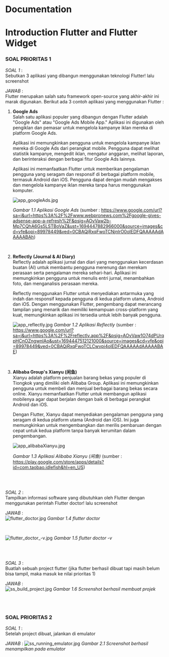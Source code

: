 # Documentation

# Introduction Flutter and Flutter Widget

### **SOAL PRIORITAS 1**

*SOAL 1* :  
Sebutkan 3 aplikasi yang dibangun menggunakan teknologi Flutter! lalu screenshot

*JAWAB* :  
Flutter merupakan salah satu framework open-source yang akhir-akhir ini marak digunakan. Berikut ada 3 contoh aplikasi yang menggunakan Flutter :  
1. **Google Ads**  
   Salah satu aplikasi populer yang dibangun dengan Flutter adalah "Google Ads" atau "Google Ads Mobile App." Aplikasi ini digunakan oleh pengiklan dan pemasar untuk mengelola kampanye iklan mereka di platform Google Ads.  

   Aplikasi ini memungkinkan pengguna untuk mengelola kampanye iklan mereka di Google Ads dari perangkat mobile. Pengguna dapat melihat statistik kampanye, mengedit iklan, mengatur anggaran, melihat laporan, dan berinteraksi dengan berbagai fitur Google Ads lainnya.

   Aplikasi ini memanfaatkan Flutter untuk memberikan pengalaman pengguna yang seragam dan responsif di berbagai platform mobile, termasuk Android dan iOS. Pengguna dapat dengan mudah mengakses dan mengelola kampanye iklan mereka tanpa harus menggunakan komputer.

   ![app_googleAds.jpg](../screenshot/soalprioritas1_no1/app_googleAds.png "Aplikasi Google Ads")

   *Gambar 1.1 Aplikasi Google Ads* (sumber : https://www.google.com/url?sa=i&url=https%3A%2F%2Fwww.webpronews.com%2Fgoogle-gives-adsense-app-a-refresh%2F&psig=AOvVaw2b-Mp7CQhA6Gs5LSTBoVaZ&ust=1694447882966000&source=images&cd=vfe&opi=89978449&ved=0CBAQjRxqFwoTCNjnlrO0oIEDFQAAAAAdAAAAABAh)

<br>

2. **Reflectly (Journal & AI Diary)**  
   Reflectly adalah aplikasi jurnal dan diari yang menggunakan kecerdasan buatan (AI) untuk membantu pengguna merenung dan merekam perasaan serta pengalaman mereka sehari-hari. Aplikasi ini memungkinkan pengguna untuk menulis entri jurnal, menambahkan foto, dan menganalisis perasaan mereka.

   Reflectly menggunakan Flutter untuk menyediakan antarmuka yang indah dan responsif kepada pengguna di kedua platform utama, Android dan iOS. Dengan menggunakan Flutter, pengembang dapat merancang tampilan yang menarik dan memiliki kemampuan cross-platform yang kuat, memungkinkan aplikasi ini tersedia untuk lebih banyak pengguna.

   ![app_reflectly.jpg](../screenshot/soalprioritas1_no1/app_reflectly.png "Aplikasi Reflectly")
   *Gambar 1.2 Aplikasi Reflectly* (sumber : https://www.google.com/url?sa=i&url=https%3A%2F%2Freflectly.app%2F&psig=AOvVaw1O74dPUrqpHCnOZngwnlAo&ust=1694447512121000&source=images&cd=vfe&opi=89978449&ved=0CBAQjRxqFwoTCLCwvpi4oIEDFQAAAAAdAAAAABAE)

<br>

3. **Alibaba Group's Xianyu (闲鱼)**  
   Xianyu adalah platform penjualan barang bekas yang populer di Tiongkok yang dimiliki oleh Alibaba Group. Aplikasi ini memungkinkan pengguna untuk membeli dan menjual berbagai barang bekas secara online. Xianyu memanfaatkan Flutter untuk membangun aplikasi mobilenya agar dapat berjalan dengan baik di berbagai perangkat Android dan iOS.

   Dengan Flutter, Xianyu dapat menyediakan pengalaman pengguna yang seragam di kedua platform utama (Android dan iOS). Ini juga memungkinkan untuk mengembangkan dan merilis pembaruan dengan cepat untuk kedua platform tanpa banyak kerumitan dalam pengembangan.

   ![app_alibabaXianyu.jpg](../screenshot/soalprioritas1_no1/app_alibabaXianyu.webp "Aplikasi Alibaba Xianyu (闲鱼)")
   
   *Gambar 1.3 Aplikasi Alibaba Xianyu (闲鱼)* (sumber : https://play.google.com/store/apps/details?id=com.taobao.idlefish&hl=en_US)

<br><br>

*SOAL 2* :  
Tampilkan informasi software yang dibutuhkan oleh Flutter dengan menggunakan perintah Flutter doctor! lalu screenshot

*JAWAB* :  
![flutter_doctor.jpg](../screenshot/soalprioritas1_no2/flutter%20doctor.png "flutter doctor")
*Gambar 1.4 flutter doctor*

<br>

![flutter_doctor_-v.jpg](../screenshot/soalprioritas1_no2/flutter%20doctor%20-v.png "flutter doctor -v")
*Gambar 1.5 flutter doctor -v*

<br><br>

*SOAL 3* :  
Buatlah sebuah project flutter (jika flutter berhasil dibuat tapi masih belum bisa tampil, maka masuk ke nilai prioritas 1)

*JAWAB* :  
![ss_build_project.jpg](../screenshot/soalprioritas1_no3/ss%20build%20project.png "Projek berhasil dibuat!")
*Gambar 1.6 Screenshot berhasil membuat projek*

<br><br>

### **SOAL PRIORITAS 2**

*SOAL 1* :  
Setelah project dibuat, jalankan di emulator

*JAWAB* :
![ss_running_emulator.jpg](../screenshot/soalprioritas2/ss%20running%20emulator.png "Berhasil ditampilkan pada emulator!")
*Gambar 2.1 Screenshot berhasil menampilkan pada emulator*